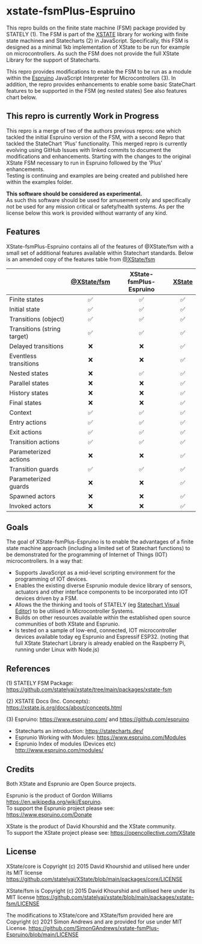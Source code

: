# xstate-fsmPlus-Espruino

This repro builds on the finite state machine (FSM) package provided by STATELY  (1).
The FSM is part of the [XSTATE](https://xstate.js.org/) library for working with finite state machines
and Statecharts (2) in JavaScript.
Specifically, this FSM is designed as a minimal 1kb implementation of XState to be run for example on microcontrollers.
As such the FSM does not provide the full XState Library for the support of Statecharts. 

This repro provides modifications to enable the FSM to be run as a module within the [Espruino](<https://www.espruino.com/>) JavaScript Interpreter for Microcontrollers (3).  In addition, the repro provides enhancements to enable some basic StateChart features to be supported in the FSM (eg nested states) See also features chart below.

## This repro is currently Work in Progress

This repro is a merge of two of the authors previous repros: one which tackled the initial Espruino version of the FSM, with a second Repro
that tackled the StateChart 'Plus' functionality.
This merged repro is currently evolving using GitHub Issues with linked commits to document the modifications and enhancements. Starting with the changes to the original XState FSM necessary to run in Espruino followed by the 'Plus' enhancements.  
Testing is continuing and examples are being created and published here within the examples folder.

**This software should be considered as experimental.**  
As such this software should be used for amusement only and specifically not be used for any mission critical or safety/health systems.    As per the license below this work is provided without warranty of any kind.

## Features

XState-fsmPlus-Espruino contains all of the features of @XState/fsm with a small set of additional features available within Statechart standards.  Below is an amended copy of the features table from [@XState/fsm](https://github.com/statelyai/xstate/tree/main/packages/xstate-fsm)

|                             | [@XState/fsm](https://github.com/statelyai/xstate/tree/main/packages/xstate-fsm)| **XState-fsmPlus-Espruino**  |[XState](https://github.com/statelyai/XState)   |
| --------------------------- | :-------------: | :----------------:  |:---------------------------------------------: |
| Finite states               |       ✅        |        ✅           |                   ✅                          |
| Initial state               |       ✅        |        ✅           |                   ✅                          |
| Transitions (object)        |       ✅        |        ✅           |                   ✅                          |
| Transitions (string target) |       ✅        |        ✅           |                   ✅                          |
| Delayed transitions         |       ❌        |        ❌           |                   ✅                          |
| Eventless transitions       |       ❌        |        ❌           |                   ✅                          |
| Nested states               |       ❌        |        ✅           |                   ✅                          |
| Parallel states             |       ❌        |        ❌           |                   ✅                          |
| History states              |       ❌        |        ❌           |                   ✅                          |
| Final states                |       ❌        |        ❌           |                   ✅                          |
| Context                     |       ✅        |        ✅           |                   ✅                          |
| Entry actions               |       ✅        |        ✅           |                   ✅                          |
| Exit actions                |       ✅        |        ✅           |                   ✅                          |
| Transition actions          |       ✅        |        ✅           |                   ✅                          |
| Parameterized actions       |       ❌        |        ❌           |                   ✅                          |
| Transition guards           |       ✅        |        ✅           |                   ✅                          |
| Parameterized guards        |       ❌        |        ❌           |                   ✅                          |
| Spawned actors              |       ❌        |        ❌           |                   ✅                          |
| Invoked actors              |       ❌        |        ❌           |                   ✅                          |

## Goals

The goal of XState-fsmPlus-Espruino is to enable the advantages of a finite state machine approach (including a limited set of Statechart functions) to be demonstrated for the programming of Internet of Things (IOT) microcontrollers.  In a way that:

* Supports JavaScript as a mid-level scripting environment for the programming of IOT devices.
* Enables the existing diverse Esprunio module device library of sensors, actuators and other interface components to be incorporated into IOT devices driven by a FSM.
* Allows the the thinking and tools of STATELY (eg [Statechart Visual Editor](https://stately.ai/)) to be utilised in Microcontroller Systems.
* Builds on other resources available within the established open source communities of both XState and Esprunio.
* Is tested on a sample of low-end, connected, IOT microcontroller devices available today eg Esprunio and Espressif ESP32.  (noting that full XState Statechart Library is already enabled on the Raspberry Pi, running under Linux with Node.js)

## References

(1) STATELY FSM Package: <https://github.com/statelyai/xstate/tree/main/packages/xstate-fsm>

(2) XSTATE Docs (Inc. Concepts): <https://xstate.js.org/docs/about/concepts.html>

(3) Espruino:  <https://www.espruino.com/> and <https://github.com/espruino>

* Statecharts an introduction: <https://statecharts.dev/>
* Esprunio Working with Modules: <https://www.espruino.com/Modules>
* Esprunio Index of modules (Devices etc) <http://www.espruino.com/modules/>

## Credits

Both XState and Esprunio are Open Source projects.

Esprunio is the product of Gordon Williams <https://en.wikipedia.org/wiki/Espruino>.  
To support the Esprunio project please see: <https://www.espruino.com/Donate>

XState is the product of David Khourshid and the XState community.  
To support the XState project please see: <https://opencollective.com/XState>

## License

XState/core is Copyright (c) 2015 David Khourshid and utilised here under its MIT license <https://github.com/statelyai/XState/blob/main/packages/core/LICENSE>

XState/fsm is Copyright (c) 2015 David Khourshid and utilised here under its MIT license
<https://github.com/statelyai/xstate/blob/main/packages/xstate-fsm/LICENSE>

The modifications to XState/core and XState/fsm provided here are Copyright (c) 2021 Simon Andrews and are provided for use under MIT License. <https://github.com/SimonGAndrews/xstate-fsmPlus-Espruino/blob/main/LICENSE>